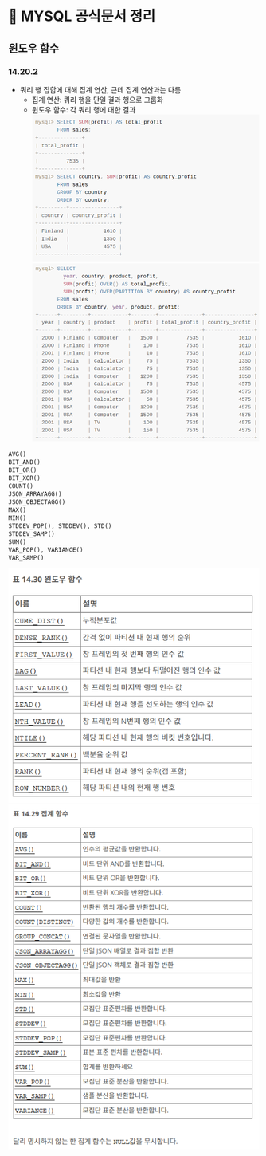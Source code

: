 # 📖 MYSQL 공식문서 정리
## 윈도우 함수
### 14.20.2
- 쿼리 행 집합에 대해 집계 연산, 근데 집계 연산과는 다름
    - 집계 연산: 쿼리 행을 단일 결과 행으로 그룹화
    - 윈도우 함수: 각 쿼리 행에 대한 결과
![SQL1](./image/SQL1.png)
![SQL2](./image/SQL2.png)
```
AVG()
BIT_AND()
BIT_OR()
BIT_XOR()
COUNT()
JSON_ARRAYAGG()
JSON_OBJECTAGG()
MAX()
MIN()
STDDEV_POP(), STDDEV(), STD()
STDDEV_SAMP()
SUM()
VAR_POP(), VARIANCE()
VAR_SAMP()
```

![SQL3](./image/SQL3.png)
![SQL4](./image/SQL4.png)
